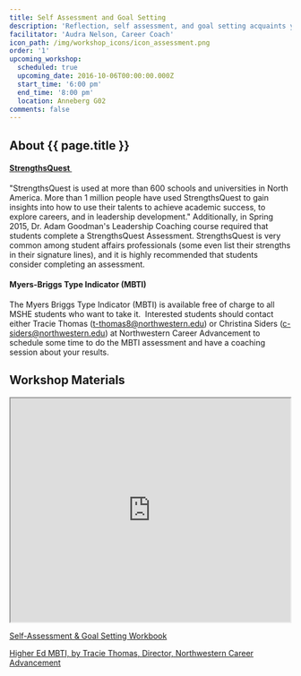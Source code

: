 ```yaml
---
title: Self Assessment and Goal Setting
description: 'Reflection, self assessment, and goal setting acquaints you with your value, provides material for your resume, refines your focus, and serves as a filter for opportunities and well-intentioned advice.'
facilitator: 'Audra Nelson, Career Coach'
icon_path: /img/workshop_icons/icon_assessment.png
order: '1'
upcoming_workshop:
  scheduled: true
  upcoming_date: 2016-10-06T00:00:00.000Z
  start_time: '6:00 pm'
  end_time: '8:00 pm'
  location: Anneberg G02
comments: false
---
```


## About {{ page.title }}

#### <a name="TOC-StrengthsQuest-"></a><span>[StrengthsQuest ](http://www.strengthsquest.com/content/141728/index.aspx)</span>

<a name="TOC-StrengthsQuest-is-used-at-more-than-600-schools-and-universities-in-North-America.-More-than-1-million-people-have-used-StrengthsQuest-to-gain-insights-into-how-to-use-their-talents-to-achieve-academic-success-to-explore-careers-and-in-leadership-developme"></a><span><span>"StrengthsQuest is used at more than 600 schools and universities in North America. More than 1 million people have used StrengthsQuest to gain insights into how to use their talents to achieve academic success, to explore careers, and in leadership development." Additionally, in Spring 2015, Dr. Adam Goodman's Leadership Coaching course required that students complete a StrengthsQuest Assessment. StrengthsQuest is very common among student affairs professionals (some even list their strengths in their signature lines), and it is highly recommended that students consider completing an assessment.</span></span>

#### <a name="TOC-Myers-Briggs-Type-Indicator-MBTI-"></a><span>Myers-Briggs Type Indicator (MBTI)</span>

The Myers Briggs Type Indicator (MBTI) is available free of charge to all MSHE students who want to take it.  Interested students should contact either Tracie Thomas ([t-thomas8@northwestern.edu](mailto:t-thomas8@northwestern.edu)) or Christina Siders ([c-siders@northwestern.edu](mailto:c-siders@northwestern.edu)) at Northwestern Career Advancement to schedule some time to do the MBTI assessment and have a coaching session about your results.  

## Workshop Materials

<iframe src="https://app.box.com/embed/preview/s42z567ri8mnqdrkzhzswt7dn0bxd5c1?theme=dark" width="500" height="400" allowfullscreen="allowfullscreen" webkitallowfullscreen="webkitallowfullscreen"></iframe>

[Self-Assessment & Goal Setting Workbook](https://northwestern.box.com/shared/static/q32716lrw116kk24gz0dmcrnxz9ig7cj.doc)

[Higher Ed MBTI, by Tracie Thomas, Director, Northwestern Career Advancement](https://northwestern.box.com/shared/static/iiq8sp70pmwqu3po989x3ls9cgsenyra.pptx)
